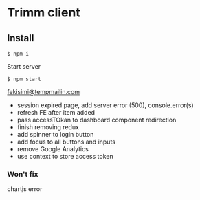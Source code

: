 # Trimm client

## Install

```
$ npm i
```

Start server

```
$ npm start
```
fekisimi@tempmailin.com

- session expired page, add server error (500), console.error(s)
- refresh FE after item added
- pass accessTOkan to dashboard component redirection
- finish removing redux
- add spinner to login button
- add focus to all buttons and inputs
- remove Google Analytics
- use context to store access token

### Won't fix
chartjs error